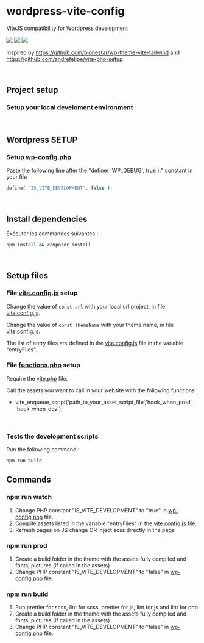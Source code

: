 # wordpress-vite-config

ViteJS compatibility for Wordpress development

<img src="https://img.shields.io/badge/php-%5E8.0-blue">
<img src="https://img.shields.io/badge/wordpress-%3E%3D%206.0-blue">
<img src="https://img.shields.io/badge/node-%3E%3D%2016-brightgreen">

<br/>

Inspired by https://github.com/blonestar/wp-theme-vite-tailwind and https://github.com/andrefelipe/vite-php-setup

<br/>

## Project setup

### Setup your local develoment environment

<br/>

## Wordpress SETUP

### Setup [wp-config.php](./wp-config.php)

Paste the following line after the "define( 'WP_DEBUG', true );" constant in your file
```php
define( 'IS_VITE_DEVELOPMENT', false );
```

<br/>

## Install dependencies

Éxécuter les commandes suivantes :

```bash
npm install && composer install
```

<br/>

## Setup files

### File **[vite.config.js](./vite.config.js)** setup

Change the value of `const url` with your local url project, in file [vite.config.js](./vite.config.js).

Change the value of `const themeName` with your theme name, in file [vite.config.js](./vite.config.js).

The list of entry files are defined in the [vite.config.js](./vite.config.js) file in the variable "entryFiles".

### File **[functions.php](./wp-content/themes/my-theme/functions.php)** setup

Require the [vite.php](./wp-content/themes/my-theme/inc/vite.php) file.

Call the assets you want to call in your website with the following functions : 

- vite_enqueue_script('path_to_your_asset_script_file','hook_when_prod', 'hook_when_dev');

<br/>

### Tests the development scripts

Run the following command : 

```bash
npm run build
```


## Commands

### npm run watch

1. Change PHP constant "IS_VITE_DEVELOPMENT" to "true" in [wp-config.php](./wp-config.php) file.
2. Compile assets listed in the variable "entryFiles" in the [vite.config.js](./vite.config.js) file.
3. Refresh pages on JS change OR inject scss directly in the page

### npm run prod

1. Create a build folder in the theme with the assets fully compiled and fonts, pictures (if called in the assets)
2. Change PHP constant "IS_VITE_DEVELOPMENT" to "false" in [wp-config.php](./wp-config.php) file.

### npm run build

1. Run prettier for scss, lint for scss, prettier for js, lint for js and lint for php
2. Create a build folder in the theme with the assets fully compiled and fonts, pictures (if called in the assets)
3. Change PHP constant "IS_VITE_DEVELOPMENT" to "false" in [wp-config.php](./wp-config.php) file.
